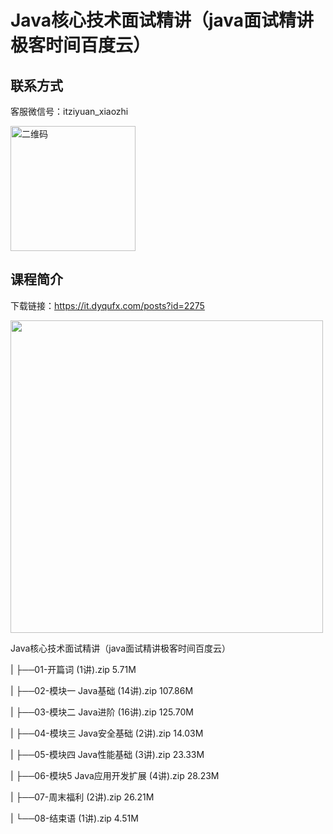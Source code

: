# Java核心技术面试精讲（java面试精讲极客时间百度云）

## 联系方式

客服微信号：itziyuan_xiaozhi

<img src="https://ziyuanyun.oss-cn-guangzhou.aliyuncs.com/common/20240614073449/666b82192834a.jpg" width="200" height="200" alt="二维码">

## 课程简介

下载链接：https://it.dyqufx.com/posts?id=2275

<img src="https://ziyuanyun.oss-cn-guangzhou.aliyuncs.com/yun/20240515183801/664490893bc2c.jpg" width="500" alt="">

  Java核心技术面试精讲（java面试精讲极客时间百度云）

 | ├──01-开篇词 (1讲).zip 5.71M

 | ├──02-模块一 Java基础 (14讲).zip 107.86M

 | ├──03-模块二 Java进阶 (16讲).zip 125.70M

 | ├──04-模块三 Java安全基础 (2讲).zip 14.03M

 | ├──05-模块四 Java性能基础 (3讲).zip 23.33M

 | ├──06-模块5 Java应用开发扩展 (4讲).zip 28.23M

 | ├──07-周末福利 (2讲).zip 26.21M

 | └──08-结束语 (1讲).zip 4.51M

  